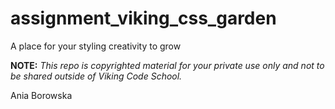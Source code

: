 assignment_viking_css_garden
============================

A place for your styling creativity to grow


**NOTE:** *This repo is copyrighted material for your private use only and not to be shared outside of Viking Code School.*


Ania Borowska